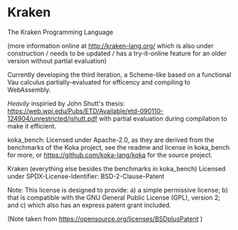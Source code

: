 Kraken
======

The Kraken Programming Language

(more information online at http://kraken-lang.org/ which is also under construction / needs to be updated / has a try-it-online feature for an older version without partial evaluation)

Currently developing the third iteration, a Scheme-like based on a functional Vau calculus partially-evaluated for efficency and compiling to WebAssembly.

*Heavily* inspiried by John Shutt's thesis: https://web.wpi.edu/Pubs/ETD/Available/etd-090110-124904/unrestricted/jshutt.pdf
with partial evaluation during compilation to make it efficient.


koka_bench: Licensed under Apache-2.0, as they are derived from the benchmarks of the Koka project, see the readme and license in koka_bench for more, or https://github.com/koka-lang/koka for the source project.

Kraken (everything else besides the benchmarks in koka_bench) Licensed under
SPDX-License-Identifier: BSD-2-Clause-Patent

Note: This license is designed to provide: a) a simple permissive license; b) that is compatible with the GNU General Public License (GPL), version 2; and c) which also has an express patent grant included.

(Note taken from https://opensource.org/licenses/BSDplusPatent )



